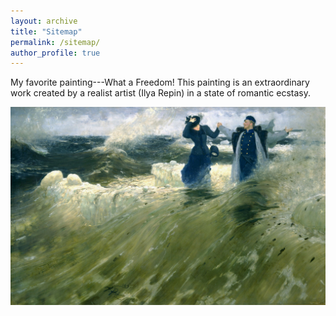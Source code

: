 ```yaml
---
layout: archive
title: "Sitemap"
permalink: /sitemap/
author_profile: true
---
```



My favorite painting---What a Freedom! This painting is an extraordinary work created by a realist artist (Ilya Repin) in a state of romantic ecstasy.

<img src="/images/freedom.jpg" alt="description" width="900">



